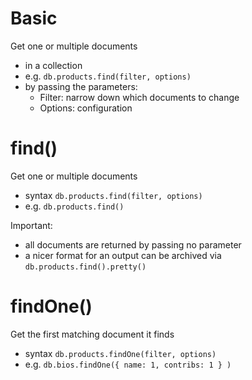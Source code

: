 # Basic

Get one or multiple documents

- in a collection
- e.g. `db.products.find(filter, options)`
- by passing the parameters:
  - Filter: narrow down which documents to change
  - Options: configuration

# find()

Get one or multiple documents

- syntax `db.products.find(filter, options)`
- e.g. `db.products.find()`

Important:

- all documents are returned by passing no parameter
- a nicer format for an output can be archived via `db.products.find().pretty()`

# findOne()

Get the first matching document it finds

- syntax `db.products.findOne(filter, options)`
- e.g. `db.bios.findOne({ name: 1, contribs: 1 } )`
